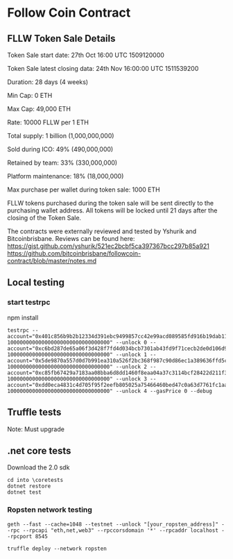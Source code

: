 # Follow Coin Contract

## FLLW Token Sale Details

Token Sale start date: 27th Oct 16:00 UTC 1509120000

Token Sale latest closing data: 24th Nov 16:00:00 UTC 1511539200

Duration: 28 days (4 weeks)

Min Cap: 0 ETH 

Max Cap: 49,000 ETH

Rate: 10000 FLLW per 1 ETH

Total supply: 1 billion (1,000,000,000) 

Sold during ICO: 49% (490,000,000)

Retained by team: 33% (330,000,000)

Platform maintenance: 18% (18,000,000)

Max purchase per wallet during token sale: 1000 ETH

FLLW tokens purchased during the token sale will be sent directly to the purchasing wallet address. All tokens will be locked until 21 days after the closing of the Token Sale.

The contracts were externally reviewed and tested by Yshurik and Bitcoinbrisbane. Reviews can be found here:
https://gist.github.com/yshurik/521ec2bcbf5ca397367bcc297b85a921
https://github.com/bitcoinbrisbane/followcoin-contract/blob/master/notes.md



## Local testing 

### start testrpc

npm install

```
testrpc --account="0x401c856b9b2b12334d391ebc9499857cc42e99acd089585fd916b19dab11c1fd, 100000000000000000000000000000000" --unlock 0 --account="0xc6bd287de65a06f3d428f7fd4d034bcb7301ab43fd9f71cecb2de0d106d9294d, 100000000000000000000000000000000" --unlock 1 --account="0x5de9870a557d0d7b991ea310a526f2bc368f987c90d86ec1a389636ffd5c1948, 100000000000000000000000000000000" --unlock 2 --account="0xc85fb67429a7183aa08bba6d8dd1460f8eaa04a37c3114bcf28422d211f3f7cc, 100000000000000000000000000000000" --unlock 3 --account="0xdd0eca4831c4d705f95f2eefb805025a75466460bed47c0a63d7761fc1aad06e, 100000000000000000000000000000000" --unlock 4 --gasPrice 0 --debug
```

## Truffle tests
Note:  Must upgrade 

## .net core tests
Download the 2.0 sdk
```
cd into \coretests
dotnet restore
dotnet test
```

### Ropsten network testing

```
geth --fast --cache=1048 --testnet --unlock "[your_ropsten_address]" --rpc --rpcapi "eth,net,web3" --rpccorsdomain '*' --rpcaddr localhost --rpcport 8545

truffle deploy --network ropsten
```
